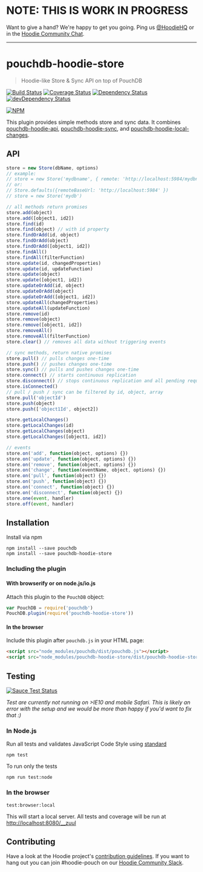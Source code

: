 # NOTE: THIS IS WORK IN PROGRESS

Want to give a hand? We're happy to get you going. Ping us [@HoodieHQ](https://twitter.com/hoodiehq)
or in the [Hoodie Community Chat](http://hood.ie/chat/).

---

# pouchdb-hoodie-store

> Hoodie-like Store & Sync API on top of PouchDB

[![Build Status](https://travis-ci.org/hoodiehq/pouchdb-hoodie-store.svg?branch=master)](https://travis-ci.org/hoodiehq/pouchdb-hoodie-store)
[![Coverage Status](https://coveralls.io/repos/hoodiehq/pouchdb-hoodie-store/badge.svg?branch=master)](https://coveralls.io/r/hoodiehq/pouchdb-hoodie-store?branch=master)
[![Dependency Status](https://david-dm.org/hoodiehq/pouchdb-hoodie-store.svg)](https://david-dm.org/hoodiehq/pouchdb-hoodie-store)
[![devDependency Status](https://david-dm.org/hoodiehq/pouchdb-hoodie-store/dev-status.svg)](https://david-dm.org/hoodiehq/pouchdb-hoodie-store#info=devDependencies)

[![NPM](https://nodei.co/npm/pouchdb-hoodie-store.png?downloads=true&downloadRank=true&stars=true)](https://nodei.co/npm/pouchdb-hoodie-store/)

This plugin provides simple methods store and
sync data. It combines [pouchdb-hoodie-api](https://github.com/hoodiehq/pouchdb-hoodie-api), [pouchdb-hoodie-sync](https://github.com/hoodiehq/pouchdb-hoodie-sync), and [pouchdb-hoodie-local-changes](https://github.com/zoepage/pouchdb-hoodie-local-changes).

## API

```js
store = new Store(dbName, options)
// example:
// store = new Store('mydbname', { remote: 'http://localhost:5984/mydbname' })
// or:
// Store.defaults({remoteBaseUrl: 'http://localhost:5984' })
// store = new Store('mydb')

// all methods return promises
store.add(object)
store.add([object1, id2])
store.find(id)
store.find(object) // with id property
store.findOrAdd(id, object)
store.findOrAdd(object)
store.findOrAdd([object1, id2])
store.findAll()
store.findAll(filterFunction)
store.update(id, changedProperties)
store.update(id, updateFunction)
store.update(object)
store.update([object1, id2])
store.updateOrAdd(id, object)
store.updateOrAdd(object)
store.updateOrAdd([object1, id2])
store.updateAll(changedProperties)
store.updateAll(updateFunction)
store.remove(id)
store.remove(object)
store.remove([object1, id2])
store.removeAll()
store.removeAll(filterFunction)
store.clear() // removes all data without triggering events

// sync methods, return native promises
store.pull() // pulls changes one-time
store.push() // pushes changes one-time
store.sync() // pulls and pushes changes one-time
store.connect() // starts continuous replication
store.disconnect() // stops continuous replication and all pending requests
store.isConnected()
// pull / push / sync can be filtered by id, object, array
store.pull('objectId')
store.push(object)
store.push(['object1Id', object2])

store.getLocalChanges()
store.getLocalChanges(id)
store.getLocalChanges(object)
store.getLocalChanges([object1, id2])

// events
store.on('add', function(object, options) {})
store.on('update', function(object, options) {})
store.on('remove', function(object, options) {})
store.on('change', function(eventName, object, options) {})
store.on('pull', function(object) {})
store.on('push', function(object) {})
store.on('connect', function(object) {})
store.on('disconnect', function(object) {})
store.one(event, handler)
store.off(event, handler)
```

## Installation

Install via npm

```
npm install --save pouchdb
npm install --save pouchdb-hoodie-store
```

### Including the plugin

#### With browserify or on node.js/io.js

Attach this plugin to the `PouchDB` object:

```js
var PouchDB = require('pouchdb')
PouchDB.plugin(require('pouchdb-hoodie-store'))
```

#### In the browser

Include this plugin after `pouchdb.js` in your HTML page:

```html
<script src="node_modules/pouchdb/dist/pouchdb.js"></script>
<script src="node_modules/pouchdb-hoodie-store/dist/pouchdb-hoodie-store.js"></script>
```

## Testing

[![Sauce Test Status](https://saucelabs.com/browser-matrix/hoodie-pouch.svg)](https://saucelabs.com/u/hoodie-pouch)

_Test are currently not running on >IE10 and mobile Safari. This is likely an error with the setup and we would be more than happy if you'd want to fix that :)_

### In Node.js

Run all tests and validates JavaScript Code Style using [standard](https://www.npmjs.com/package/standard)

```
npm test
```

To run only the tests

```
npm run test:node
```

### In the browser

```
test:browser:local
```

This will start a local server. All tests and coverage will be run at [http://localhost:8080/__zuul](http://localhost:8080/__zuul)

## Contributing

Have a look at the Hoodie project's [contribution guidelines](https://github.com/hoodiehq/hoodie-dotfiles/blob/master/static/CONTRIBUTING.md).
If you want to hang out you can join #hoodie-pouch on our [Hoodie Community Slack](http://hood.ie/chat/).
